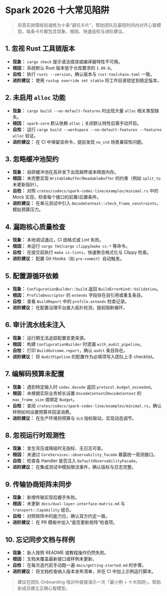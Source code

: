 # Spark 2026 十大常见陷阱

> 将真实排障经验凝练为十条“避坑卡片”，帮助团队在最短时间内对齐心智模型。每条卡片都包含现象、根因、快速自检与进阶建议。

## 1. 忽视 Rust 工具链版本
- **现象：** `cargo check` 提示语法错误或编译器特性不可用。
- **根因：** 系统默认 Rust 版本低于仓库要求的 `1.89.0`。
- **自检：** 执行 `rustc --version`，确认版本与 `rust-toolchain.toml` 一致。
- **进阶建议：** 使用 `rustup override set stable` 将工作目录锁定到稳定版本。

## 2. 未启用 `alloc` 功能
- **现象：** `cargo build --no-default-features` 时出现大量 `alloc` 相关类型缺失。
- **根因：** `spark-core` 默认依赖 `alloc`；关闭默认特性后需手动开启。
- **自检：** 运行 `cargo build --workspace --no-default-features --features alloc` 验证。
- **进阶建议：** 在 CI 中保留该命令，提前发现 `no_std` 场景兼容性问题。

## 3. 忽略缓冲池契约
- **现象：** 自研缓冲池在高并发下出现越界或未释放内存。
- **根因：** 未完整实现 `WritableBuffer`/`ReadableBuffer` 的约束（例如 `split_to` 未更新指针）。
- **自检：** 对照 `crates/codecs/spark-codec-line/examples/minimal.rs` 中的 Mock 实现，检查每个接口的前置/后置条件。
- **进阶建议：** 在单元测试中引入 `DecodeContext::check_frame_constraints`，模拟预算压力。

## 4. 漏跑核心质量检查
- **现象：** 本地调试通过，CI 因格式或 Lint 失败。
- **根因：** 未运行 `cargo fmt`/`cargo clippy`/`make ci-*` 等命令。
- **自检：** 在提交前执行 `make ci-lints`，快速聚合格式化与 Clippy 检查。
- **进阶建议：** 配置 Git Hooks（如 `pre-commit`）自动触发。

## 5. 配置源循环依赖
- **现象：** `ConfigurationBuilder::build` 返回 `BuildErrorKind::Validation`。
- **根因：** `ProfileDescriptor` 的 `extends` 字段存在自引用或重复条目。
- **自检：** 查看 `BuildReport` 中的 `profile.extends` 检查记录。
- **进阶建议：** 在配置治理平台接入拓扑检测，提前阻断循环。

## 6. 审计流水线未注入
- **现象：** 运行期无法追踪配置变更来源。
- **根因：** 构建 `ConfigurationBuilder` 时遗漏 `with_audit_pipeline`。
- **自检：** 打印 `BuildOutcome.report`，确认 `audit` 条目存在。
- **进阶建议：** 将 `AuditPipeline` 的配置作为必填项写入团队上手 checklist。

## 7. 编解码预算未配置
- **现象：** 遇到特定输入时 `codec.decode` 返回 `protocol.budget_exceeded`。
- **根因：** 未根据实际业务帧长设置 `EncodeContext`/`DecodeContext` 的 `max_frame_size` 或绑定 `Budget`。
- **自检：** 查阅 `crates/codecs/spark-codec-line/examples/minimal.rs`，确认样例如何设置预算并回滚消费。
- **进阶建议：** 在生产环境将预算与 `SLO` 指标联动，实现动态调节。

## 8. 忽视运行时观测性
- **现象：** 发生背压或降级时无指标、无日志可查。
- **根因：** 未通过 `CoreServices::observability_facade` 暴露统一观测接口。
- **自检：** 检查各 Handler 是否注入 `DefaultObservabilityFacade`。
- **进阶建议：** 在集成测试中模拟限流事件，确认指标与日志完整。

## 9. 传输协商矩阵未同步
- **现象：** 新增传输实现后握手失败。
- **根因：** 未更新 `docs/dual-layer-interface-matrix.md` 与 `transport::Capability` 组合。
- **自检：** 对照矩阵中的能力位，确认双方约定一致。
- **进阶建议：** 在 PR 模板中加入“是否更新矩阵”检查项。

## 10. 忘记同步文档与样例
- **现象：** 新人按照 README 或教程操作仍然失败。
- **根因：** 文档未覆盖最新接口或样例未更新。
- **自检：** 在每次迭代前手动跑一遍 `docs/getting-started.md` 的步骤。
- **进阶建议：** 将文档检查纳入版本发布清单，并在 CI 中加上示例运行脚本。

> 建议在团队 Onboarding 培训中直接演示一次「最小例 + 十大陷阱」，帮助新成员建立正确心智模型。
